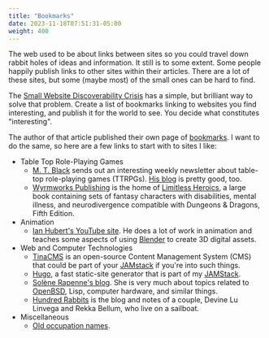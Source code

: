 ```yaml
---
title: "Bookmarks"
date: 2023-11-18T07:51:31-05:00
weight: 400
---
```


The web used to be about links between sites so you could travel down rabbit holes of ideas and information. It still is to some extent. Some people happily publish links to other sites within their articles. There are a lot of these sites, but some (maybe most) of the small ones can be hard to find.

The [Small Website Discoverability Crisis](https://www.marginalia.nu/log/19-website-discoverability-crisis/) has a simple, but brilliant way to solve that problem. Create a list of bookmarks linking to websites you find interesting, and publish it for the world to see. You decide what constitutes "interesting".

The author of that article published their own page of [bookmarks](https://www.marginalia.nu/links/bookmarks/). I want to do the same, so here are a few links to start with to sites I like:

- Table Top Role-Playing Games
    - [M. T. Black](https://www.mtblackgames.com/) sends out an interesting weekly newsletter about table-top role-playing games (TTRPGs). [His blog](https://www.mtblackgames.com/blog) is pretty good, too.
    - [Wyrmworks Publishing](https://wyrmworkspublishing.com/) is the home of [Limitless Heroics](https://wyrmworkspublishing.com/product/limitless-heroics/), a large book containing sets of fantasy characters with disabilities, mental illness, and neurodivergence compatible with Dungeons & Dragons, Fifth Edition.
- Animation
    - [Ian Hubert's YouTube site](https://www.youtube.com/@IanHubert2/videos). He does a lot of work in animation and teaches some aspects of using [Blender](https://www.blender.org/) to create 3D digital assets.
- Web and Computer Technologies
    - [TinaCMS](https://tina.io/) is an open-source Content Management System (CMS) that could be part of your [JAMstack] if you're into such things.
    - [Hugo](https://gohugo.io/), a fast static-site generator that is part of my [JAMStack].
    - [Solène Rapenne's blog](https://dataswamp.org/~solene/). She is very much about topics related to [OpenBSD](https://www.openbsd.org/), Lisp, computer hardware, and similar things.
    - [Hundred Rabbits](https://100r.co/site/home.html) is the blog and notes of a couple, Devine Lu Linvega and Rekka Bellum, who live on a sailboat.
- Miscellaneous
    - [Old occupation names](https://rmhh.co.uk/occup/).

[jamstack]: https://jamstack.org/